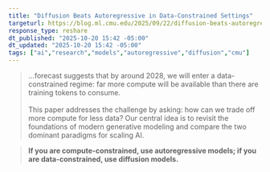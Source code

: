 ```yaml
---
title: "Diffusion Beats Autoregressive in Data-Constrained Settings"
targeturl: https://blog.ml.cmu.edu/2025/09/22/diffusion-beats-autoregressive-in-data-constrained-settings/
response_type: reshare
dt_published: "2025-10-20 15:42 -05:00"
dt_updated: "2025-10-20 15:42 -05:00"
tags: ["ai","research","models","autoregressive","diffusion","cmu"]
---
```


> ...forecast suggests that by around 2028, we will enter a data-constrained regime: far more compute will be available than there are training tokens to consume.  
> <br>
> This paper addresses the challenge by asking: how can we trade off more compute for less data? Our central idea is to revisit the foundations of modern generative modeling and compare the two dominant paradigms for scaling AI.

> **If you are compute-constrained, use autoregressive models; if you are data-constrained, use diffusion models.**